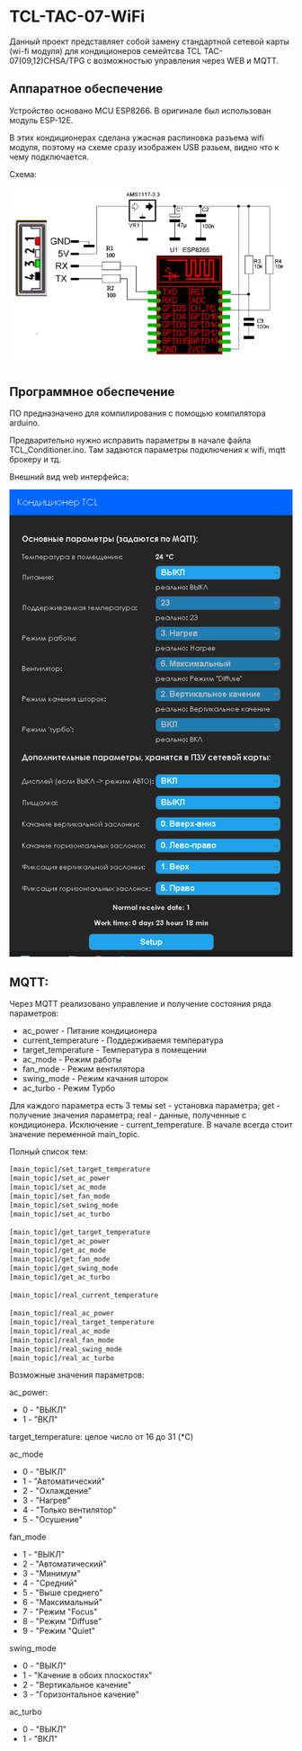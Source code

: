 # TCL-TAC-07-WiFi

Данный проект представляет собой замену стандартной сетевой карты (wi-fi модуля) для кондиционеров семейтсва TCL TAC-07(09,12)CHSA/TPG с возможностью управления через WEB и MQTT.

Аппаратное обеспечение
------------------------

Устройство основано MCU ESP8266. В оригинале был использован модуль ESP-12E.

В этих кондиционерах сделана ужасная распиновка разъема wifi модуля, поэтому на схеме сразу изображен USB разьем, видно что к чему подключается.

Схема:

![Alt text](schematic.png)


Программное обеспечение
------------------------

ПО предназначено для компилирования с помощью компилятора arduino.

Предварительно нужно исправить параметры в начале файла TCL_Conditioner.ino. Там задаются параметры подключения к wifi, mqtt брокеру и тд.

Внешний вид web интерфейса:

![Alt text](web.png?raw=true "WEB интерфейс")

MQTT:
------------------------

Через MQTT реализовано управление и получение состояния ряда параметров:

- ac_power - Питание кондиционера
- current_temperature - Поддерживаемя температура
- target_temperature  - Температура в помещении
- ac_mode - Режим работы
- fan_mode - Режим вентилятора
- swing_mode - Режим качания шторок
- ac_turbo - Режим Турбо

Для каждого параметра есть 3 темы set - установка параметра; get - получение значения параметра; real - данные, полученные с кондиционера. 
Исключение - current_temperature. В начале всегда стоит значение переменной main_topic.

Полный список тем:

```
[main_topic]/set_target_temperature
[main_topic]/set_ac_power
[main_topic]/set_ac_mode
[main_topic]/set_fan_mode
[main_topic]/set_swing_mode
[main_topic]/set_ac_turbo

[main_topic]/get_target_temperature
[main_topic]/get_ac_power
[main_topic]/get_ac_mode
[main_topic]/get_fan_mode
[main_topic]/get_swing_mode
[main_topic]/get_ac_turbo

[main_topic]/real_current_temperature

[main_topic]/real_ac_power
[main_topic]/real_target_temperature
[main_topic]/real_ac_mode
[main_topic]/real_fan_mode
[main_topic]/real_swing_mode
[main_topic]/real_ac_turbo

```

Возможные значения параметров:

ac_power:
 - 0 - "ВЫКЛ"
 - 1 - "ВКЛ"

target_temperature:
 целое число от 16 до 31 (*C)

ac_mode
 - 0 - "ВЫКЛ"
 - 1 - "Автоматический"
 - 2 - "Охлаждение"
 - 3 - "Нагрев"
 - 4 - "Только вентилятор"
 - 5 - "Осушение"

fan_mode
 - 1 - "ВЫКЛ"
 - 2 - "Автоматический"
 - 3 - "Минимум"
 - 4 - "Средний"
 - 5 - "Выше среднего"
 - 6 - "Максимальный"
 - 7 - "Режим "Focus"
 - 8 - "Режим "Diffuse"
 - 9 - "Режим "Quiet"

swing_mode
 - 0 - "ВЫКЛ"
 - 1 - "Качение в обоих плоскостях"
 - 2 - "Вертикальное качение"
 - 3 - "Горизонтальное качение"

ac_turbo
 - 0 - "ВЫКЛ"
 - 1 - "ВКЛ"
